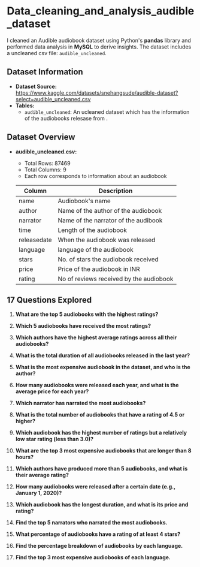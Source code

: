 # Data_cleaning_and_analysis_audible_dataset

 I cleaned an Audible audiobook dataset using Python's  **pandas** library and performed data analysis in **MySQL** to derive insights. 
The dataset includes a uncleaned csv file: `audible_uncleaned`.

## Dataset Information

- **Dataset Source:** https://www.kaggle.com/datasets/snehangsude/audible-dataset?select=audible_uncleaned.csv
- **Tables:**
  - `audible_uncleaned`: An ucleaned dataset which has the information of the audiobooks relesase from .

## Dataset Overview

- **audible_uncleaned.csv:**
  - Total Rows: 87469
  - Total Columns: 9
  - Each row corresponds to information about an audiobook


  | Column      | Description |
  |-------------|-------------|
  | name        | Audiobook's name |
  | author      | Name of the author of the audiobook |
  | narrator    | Name of the narrator of the audibook |
  | time        | Length of the audiobook |
  | releasedate | When the audiobook was released|
  | language    | language of the audiobook |
  | stars       | No. of stars the audiobook received |
  | price       | Price of the audiobook in INR |
  | rating      | No of reviews received by the audiobook |


## 17 Questions Explored


1. **What are the top 5 audiobooks with the highest ratings?**

2. **Which 5 audiobooks have received the most ratings?**

3. **Which authors have the highest average ratings across all their audiobooks?**

4. **What is the total duration of all audiobooks released in the last year?**

5. **What is the most expensive audiobook in the dataset, and who is the author?**

6. **How many audiobooks were released each year, and what is the average price for each year?**

7. **Which narrator has narrated the most audiobooks?**

8. **What is the total number of audiobooks that have a rating of 4.5 or higher?**

9. **Which audiobook has the highest number of ratings but a relatively low star rating (less than 3.0)?**

10. **What are the top 3 most expensive audiobooks that are longer than 8 hours?**

11. **Which authors have produced more than 5 audiobooks, and what is their average rating?**

12. **How many audiobooks were released after a certain date (e.g., January 1, 2020)?**

13. **Which audiobook has the longest duration, and what is its price and rating?**

14. **Find the top 5 narrators who narrated the most audiobooks.**

15. **What percentage of audiobooks have a rating of at least 4 stars?**

16. **Find the percentage breakdown of audiobooks by each language.**

17. **Find the top 3 most expensive audiobooks of each language.**

